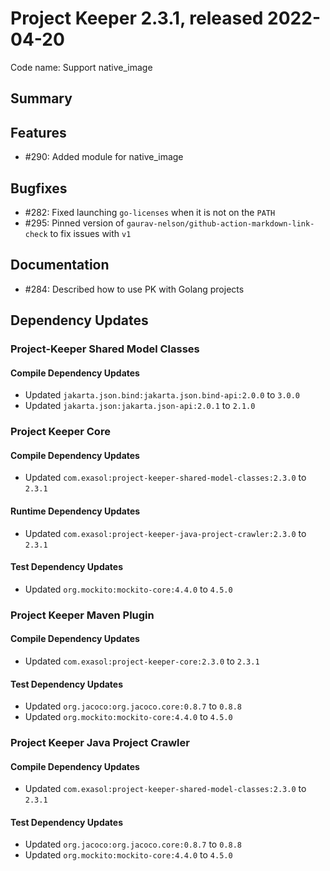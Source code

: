 # Project Keeper 2.3.1, released 2022-04-20

Code name: Support native_image

## Summary

## Features

* #290: Added module for native_image

## Bugfixes

* #282: Fixed launching `go-licenses` when it is not on the `PATH`
* #295: Pinned version of `gaurav-nelson/github-action-markdown-link-check` to fix issues with `v1`

## Documentation

* #284: Described how to use PK with Golang projects

## Dependency Updates

### Project-Keeper Shared Model Classes

#### Compile Dependency Updates

* Updated `jakarta.json.bind:jakarta.json.bind-api:2.0.0` to `3.0.0`
* Updated `jakarta.json:jakarta.json-api:2.0.1` to `2.1.0`

### Project Keeper Core

#### Compile Dependency Updates

* Updated `com.exasol:project-keeper-shared-model-classes:2.3.0` to `2.3.1`

#### Runtime Dependency Updates

* Updated `com.exasol:project-keeper-java-project-crawler:2.3.0` to `2.3.1`

#### Test Dependency Updates

* Updated `org.mockito:mockito-core:4.4.0` to `4.5.0`

### Project Keeper Maven Plugin

#### Compile Dependency Updates

* Updated `com.exasol:project-keeper-core:2.3.0` to `2.3.1`

#### Test Dependency Updates

* Updated `org.jacoco:org.jacoco.core:0.8.7` to `0.8.8`
* Updated `org.mockito:mockito-core:4.4.0` to `4.5.0`

### Project Keeper Java Project Crawler

#### Compile Dependency Updates

* Updated `com.exasol:project-keeper-shared-model-classes:2.3.0` to `2.3.1`

#### Test Dependency Updates

* Updated `org.jacoco:org.jacoco.core:0.8.7` to `0.8.8`
* Updated `org.mockito:mockito-core:4.4.0` to `4.5.0`
